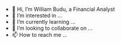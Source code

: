- 👋 Hi, I’m William Budu, a Financial Analyst 
- 👀 I’m interested in ...
- 🌱 I’m currently learning ...
- 💞️ I’m looking to collaborate on ...
- 📫 How to reach me ...

<!---
willbudu/willbudu is a ✨ special ✨ repository because its `README.md` (this file) appears on your GitHub profile.
You can click the Preview link to take a look at your changes.
--->
